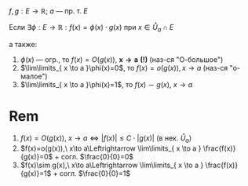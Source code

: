 $f, g: E\to \mathbb{R};\ a$ — пр. т. $E$

Если $\exists \phi: E\to \mathbb{R}: f(x)=\phi(x)\cdot g(x)$ при $x \in \mathring{U}_{a}\cap E$

а также:
1. $\phi(x)$ — огр., то $f(x)=O(g(x)),\ \mathbf{x\to a\ (!)}$ (наз-ся "О-большое")
2. $\lim\limits_{ x \to a }\phi(x)=0$, то $f(x)=o(g(x)), x\to a$ (наз-ся "о-малое")
3. $\lim\limits_{ x \to a }\phi(x)=1$, то $f(x)\sim g(x),\ x\to a$
# Rem

1. $f(x)=O(g(x)),\ x\to a \Leftrightarrow |f(x)|\leq C\cdot|g(x)|$ (в нек. $\mathring{U}_{a}$)
2. $f(x)=o(g(x)),\ x\to a\Leftrightarrow \lim\limits_{ x \to a } \frac{f(x)}{g(x)}=0$ + согл. $\frac{0}{0}=0$
3. $f(x)\sim g(x),\ x\to a\Leftrightarrow \lim\limits_{ x \to a } \frac{f(x)}{g(x)}=1$ + согл. $\frac{0}{0}=1$